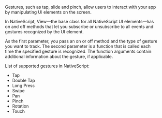 Gestures, such as tap, slide and pinch, allow users to interact with your app by manipulating UI elements on the screen.

In NativeScript, View—the base class for all NativeScript UI elements—has on and off methods 
that let you subscribe or unsubscribe to all events and gestures recognized by the UI element.

As the first parameter, you pass an on or off method and the type of gesture you want to track. 
The second parameter is a function that is called each time the specified gesture is recognized. 
The function arguments contain additional information about the gesture, if applicable.

List of supported gestures in NativeScript:
 - Tap
 - Double Tap
 - Long Press
 - Swipe
 - Pan
 - Pinch
 - Rotation
 - Touch
